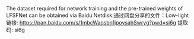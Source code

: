 The dataset required for network training and the pre-trained weights of LFSFNet can be obtained via Baidu Netdisk:通过网盘分享的文件：Low-light
链接: https://pan.baidu.com/s/1mbcWaosbn1jpoysahSwryg?pwd=si6g 提取码: si6g
